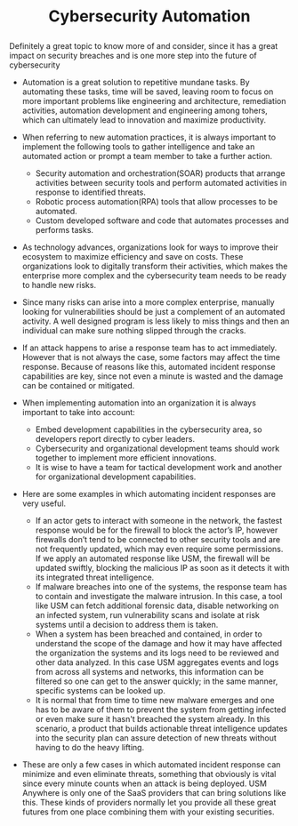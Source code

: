 # <p align="center"> Cybersecurity Automation

Definitely a great topic to know more of and consider, since it has a great impact on security breaches and is one more step into the future of cybersecurity
* Automation is a great solution to repetitive mundane tasks. By automating these tasks, time will be saved, leaving room to focus on more important problems like engineering and architecture, remediation activities, automation development  and engineering among tohers, which can ultimately lead to innovation and maximize productivity. 
* When referring to new automation practices, it is always important to implement the following tools to gather intelligence and take an automated action or prompt a team member to take a further action.
  * Security automation and orchestration(SOAR) products that arrange activities between security tools and perform automated activities in response to identified threats.
  * Robotic process automation(RPA) tools that allow processes to be automated.
  * Custom developed software and code that automates processes and performs tasks.

* As technology advances, organizations look for ways to improve their ecosystem to maximize efficiency and save on costs. These organizations look to digitally transform their activities, which makes the enterprise more complex and the cybersecurity team needs to be ready to handle new risks.
*  Since many risks can arise into a more complex enterprise, manually looking for vulnerabilities should be just a complement of an automated activity. A well designed program is less likely to miss things and then an individual can make sure nothing slipped through the cracks.
* If an attack happens to arise a response team has to act immediately. However that is not always the case, some factors may affect the time response. Because of reasons like this, automated incident response capabilities are key, since not even a minute is wasted and the damage can be contained or mitigated.
* When implementing automation into an organization it is always important to take into account:
  * Embed development capabilities in the cybersecurity area, so developers report directly to cyber leaders.
  * Cybersecurity and organizational development teams should work together to implement more efficient innovations.
  * It is wise to have a team for tactical development work and another for organizational development capabilities.

* Here are some examples in which automating incident responses are very useful.
  * If an actor gets to interact with someone in the network, the fastest response would be for the firewall to block the actor’s IP, however firewalls don’t tend to be connected to other security tools and are not frequently updated, which may even require some permissions. If we apply an automated response like USM, the firewall will be updated swiftly, blocking the malicious IP as soon as it detects it with its integrated threat intelligence. 
  *  If malware breaches into one of the systems, the response team has to contain and investigate the malware intrusion. In this case, a tool like USM can fetch additional forensic data, disable networking on an infected system, run vulnerability scans and isolate at risk systems until a decision to address them is taken.
  *  When a system has been breached and contained, in order to understand the scope of the damage and how it may have affected the organization the systems and its logs need to be reviewed and other data analyzed. In this case USM aggregates events and logs from across all systems and networks, this information can be filtered so one can get to the answer quickly; in the same manner, specific systems can be looked up.
  * It is normal that from time to time new malware emerges and one has to be aware of them to prevent the system from getting infected or even make sure it hasn't breached the system already. In this scenario, a product that builds actionable threat intelligence updates into the security plan can assure detection of new threats without having to do the heavy lifting. 

* These are only a few cases in which automated incident response can minimize and even eliminate threats, something that obviously is vital since every minute counts when an attack is being deployed. USM Anywhere is only one of the SaaS providers that can bring solutions like this. These kinds of providers normally let you provide all these great futures from one place combining them with your existing securities. 
